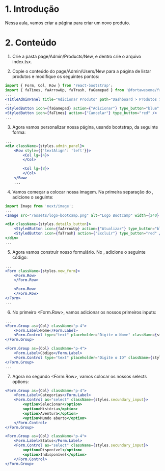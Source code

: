 # 1. Introdução

Nessa aula, vamos criar a página para criar um novo produto.

# 2. Conteúdo

1. Crie a pasta page/Admin/Products/New, e dentro crie o arquivo index.tsx.

2. Copie o conteúdo do page/Admin/Users/New para a página de listar produtos e modifique os seguintes pontos:

```jsx
import { Form, Col, Row } from 'react-bootstrap';
import { faTimes, faArrowUp, faTrash, faGamepad } from '@fortawesome/free-solid-svg-icons';
...
<TitleAdminPanel title="Adicionar Produto" path="Dashboard > Produtos > Adicionar produtos" />
...
<StyledButton icon={faGamepad} action={"Adicionar"} type_button="blue" />
<StyledButton icon={faTimes} action={"Cancelar"} type_button="red" />
...
```

3. Agora vamos personalizar nossa página, usando bootstrap, da seguinte forma:

```jsx
...
<div className={styles.admin_panel}>
    <Row style={{'textAlign': 'left'}}>
        <Col lg={4}>
        </Col>

        <Col lg={8}>
        </Col>
    </Row>
    ...
```

4. Vamos começar a colocar nossa imagem. Na primeira separação do <Col lg={4}>, adicione o seguinte:

```jsx
import Image from 'next/image';
...
<Image src="/assets/logo-bootcamp.png" alt="Logo Bootcamp" width={240} height={70} />

<div className={styles.details_button}>
    <StyledButton icon={faArrowUp} action={"Atualizar"} type_button="blue" />
    <StyledButton icon={faTrash} action={"Excluir"} type_button="red" />
</div>
...
```

5. Agora vamos construir nosso formulário. No <Col lg={8}>, adicione o seguinte código:

```jsx
...
<Form className={styles.new_form}>
    <Form.Row>
    </Form.Row>

    <Form.Row>
    </Form.Row>
</Form>
...
```

6. No primeiro <Form.Row>, vamos adicionar os nossos primeiros inputs:

```jsx
...
<Form.Group as={Col} className="p-4">
    <Form.Label>Nome</Form.Label>
    <Form.Control type="text" placeholder="Digite o Nome" className={styles.secundary_input} />
</Form.Group>

<Form.Group as={Col} className="p-4">
    <Form.Label>Código</Form.Label>
    <Form.Control type="text" placeholder="Digite o ID" className={styles.secundary_input} />
</Form.Group>
...
```

7. Agora no segundo <Form.Row>, vamos colocar os nossos selects options:

```jsx
<Form.Group as={Col} className="p-4">
    <Form.Label>Categorias</Form.Label>
    <Form.Control as="select" className={styles.secundary_input}>
        <option>Selecionar</option>
        <option>História</option>
        <option>Aventura</option>
        <option>Mundo aberto</option>
    </Form.Control>
</Form.Group>

<Form.Group as={Col} className="p-4">
    <Form.Label>Status</Form.Label>
    <Form.Control as="select" className={styles.secundary_input}>
        <option>Disponível</option>
        <option>Indisponível</option>
    </Form.Control>
</Form.Group>
```